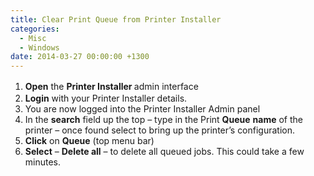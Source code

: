 ```yaml
---
title: Clear Print Queue from Printer Installer
categories:
  - Misc
  - Windows
date: 2014-03-27 00:00:00 +1300
---
```


  1. <b style="line-height: 1.5em">Open</b> <span style="line-height: 1.5em">the </span><b style="line-height: 1.5em">Printer Installer </b>admin interface
  2. **Login** with your Printer Installer details.
  3. You are now logged into the Printer Installer Admin panel
  4. In the **search** field up the top – type in the Print **Queue** **name** of the printer – once found select to bring up the printer’s configuration.
  5. **Click** on **Queue** (top menu bar)
  6. **Select** – **Delete all** – to delete all queued jobs. This could take a few minutes.
